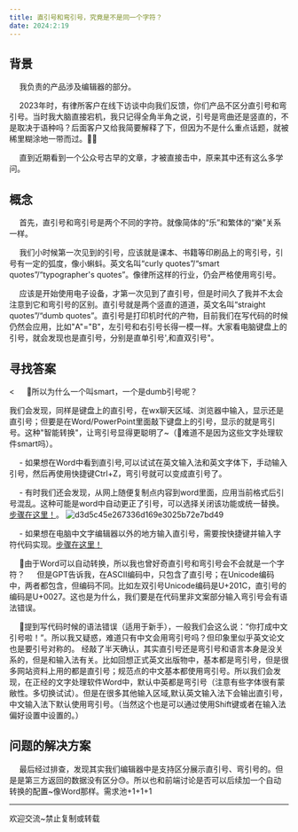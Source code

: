 ```yaml
---
title: 直引号和弯引号，究竟是不是同一个字符？
date: 2024:2:19
---
```

## 背景
&emsp; 我负责的产品涉及编辑器的部分。

&emsp; 2023年时，有律所客户在线下访谈中向我们反馈，你们产品不区分直引号和弯引号。当时我大脑直接宕机，我只记得全角半角之说，引号是弯曲还是竖直的，不是取决于语种吗？后面客户又给我简要解释了下，但因为不是什么重点话题，就被稀里糊涂地一带而过。😶‍🌫️

&emsp; 直到近期看到一个公众号古早的文章，才被直接击中，原来其中还有这么多学问。

## 概念
&emsp; 首先，直引号和弯引号是两个不同的字符。就像简体的“乐”和繁体的“樂”关系一样。

&emsp; 我们小时候第一次见到的引号，应该就是课本、书籍等印刷品上的弯引号，引号有一定的弧度，像小蝌蚪。英文名叫“curly quotes”/“smart quotes”/“typographer's quotes”。像律所这样的行业，仍会严格使用弯引号。

&emsp; 应该是开始使用电子设备，才第一次见到了直引号，但是时间久了我并不太会注意到它和弯引号的区别。直引号就是两个竖直的道道，英文名叫“straight quotes”/“dumb quotes”。直引号是打印机时代的产物，目前我们在写代码的时候仍然会应用，比如"A"="B"，左引号和右引号长得一模一样。大家看电脑键盘上的引号，就会发现也是直引号，分别是直单引号',和直双引号"。

## 寻找答案
< &emsp; 👀所以为什么一个叫smart，一个是dumb引号呢？

我们会发现，同样是键盘上的直引号，在wx聊天区域、浏览器中输入，显示还是直引号；但要是在Word/PowerPoint里面敲下键盘上的引号，显示的就是弯引号。这种"智能转换"，让弯引号显得更聪明了\~（🤣难道不是因为这些文字处理软件smart吗）。

&emsp;  - 如果想在Word中看到直引号,可以试试在英文输入法和英文字体下，手动输入引号，然后再使用快捷键Ctrl+Z，弯引号就可以变成直引号了。

&emsp; - 有时我们还会发现，从网上随便复制点内容到word里面，应用当前格式后引号混乱。这种可能是word中自动更正了引号，可以选择关闭该功能或统一替换。[步骤在这里！](https://support.microsoft.com/zh-cn/office/word-%E4%B8%AD%E7%9A%84%E6%99%BA%E8%83%BD%E5%BC%95%E5%8F%B7-702fc92e-b723-4e3d-b2cc-71dedaf2f343)。
![d3d5c45e267336d169e3025b72e7bd49](https://github.com/imbant/pythontoexe_blog/assets/111478829/edd37225-9894-446e-938a-43f89c77c83a)

&emsp; - 如果想在电脑中文字编辑器以外的地方输入直引号，需要按快捷键并输入字符代码实现。[步骤在这里！](https://support.microsoft.com/zh-cn/office/%E6%8F%92%E5%85%A5%E5%9F%BA%E4%BA%8E%E6%8B%89%E4%B8%81%E8%AF%AD%E7%9A%84-ascii-%E6%88%96-unicode-%E7%AC%A6%E5%8F%B7%E6%88%96%E5%AD%97%E7%AC%A6-d13f58d3-7bcb-44a7-a4d5-972ee12e50e0#:~:text=%E8%8B%A5%E8%A6%81%E6%8F%92%E5%85%A5Unicode%20%E5%AD%97%E7%AC%A6,%E7%9A%84Unicode%20%E5%AD%97%E7%AC%A6%E4%BB%A3%E7%A0%81%E5%9B%BE%E8%A1%A8%E3%80%82)

&emsp; 👀由于Word可以自动转换，所以我也曾好奇直引号和弯引号会不会就是一个字符？
&emsp; 但是GPT告诉我，在ASCII编码中，只包含了直引号；在Unicode编码中，两者都包含，但编码不同。比如左双引号Unicode编码是U+201C，直引号的编码是U+0027。这也是为什么，我们要是在代码里非文案部分输入弯引号会有语法错误。

&emsp; 👀提到写代码时候的语法错误（适用于新手），一般我们会这么说：“你打成中文引号啦！”。所以我又疑惑，难道只有中文会用弯引号吗？但印象里似乎英文论文也是要引号对称的。
经敲了半天确认，其实直引号还是弯引号和语言本身是没关系的，但是和输入法有关。比如回想正式英文出版物中，基本都是弯引号，但是很多网站资料上用的都是直引号；规范点的中文基本都使用弯引号。所以我们会发现，在正经的文字处理软件Word中，默认中英都是弯引号（注意有些字体很有蒙敝性。多切换试试）。但是在很多其他输入区域,默认英文输入法下会输出直引号，中文输入法下默认使用弯引号。（当然这个也是可以通过使用Shift键或者在输入法偏好设置中设置的。）

## 问题的解决方案
&emsp; 最后经过排查，发现其实我们编辑器中是支持区分展示直引号、弯引号的。但是是第三方返回的数据没有区分😓。所以也和前端讨论是否可以后续加一个自动转换的配置~像Word那样。需求池+1+1+1

---
欢迎交流~禁止复制或转载



